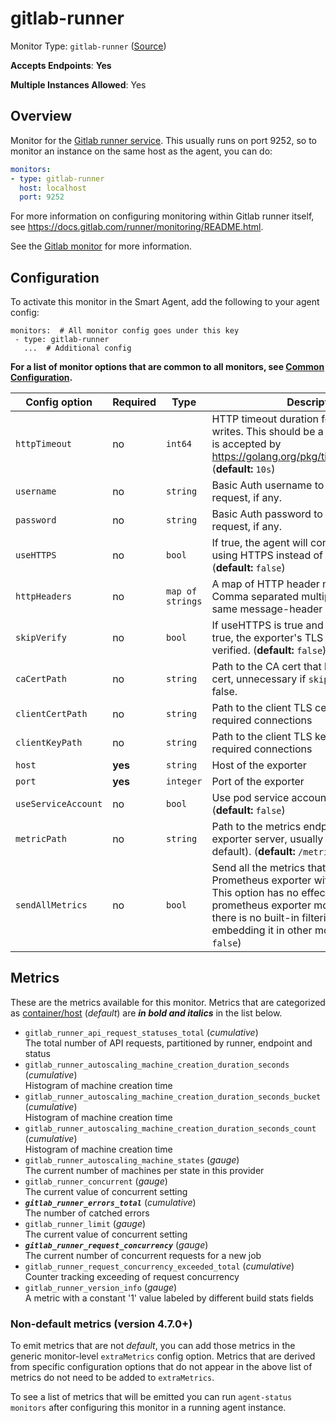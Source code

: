 <!--- GENERATED BY gomplate from scripts/docs/templates/monitor-page.md.tmpl --->

# gitlab-runner

Monitor Type: `gitlab-runner` ([Source](https://github.com/signalfx/signalfx-agent/tree/main/pkg/monitors/gitlab))

**Accepts Endpoints**: **Yes**

**Multiple Instances Allowed**: Yes

## Overview

Monitor for the [Gitlab runner service](https://docs.gitlab.com/runner/).  This usually runs on port 9252, so to monitor an instance on the same host as the agent, you can do:

```yaml
monitors:
- type: gitlab-runner
  host: localhost
  port: 9252
```

For more information on configuring monitoring within Gitlab runner itself, see https://docs.gitlab.com/runner/monitoring/README.html.

See the [Gitlab monitor](gitlab.md) for more information.


## Configuration

To activate this monitor in the Smart Agent, add the following to your
agent config:

```
monitors:  # All monitor config goes under this key
 - type: gitlab-runner
   ...  # Additional config
```

**For a list of monitor options that are common to all monitors, see [Common
Configuration](../monitor-config.md#common-configuration).**


| Config option | Required | Type | Description |
| --- | --- | --- | --- |
| `httpTimeout` | no | `int64` | HTTP timeout duration for both read and writes. This should be a duration string that is accepted by https://golang.org/pkg/time/#ParseDuration (**default:** `10s`) |
| `username` | no | `string` | Basic Auth username to use on each request, if any. |
| `password` | no | `string` | Basic Auth password to use on each request, if any. |
| `useHTTPS` | no | `bool` | If true, the agent will connect to the server using HTTPS instead of plain HTTP. (**default:** `false`) |
| `httpHeaders` | no | `map of strings` | A map of HTTP header names to values. Comma separated multiple values for the same message-header is supported. |
| `skipVerify` | no | `bool` | If useHTTPS is true and this option is also true, the exporter's TLS cert will not be verified. (**default:** `false`) |
| `caCertPath` | no | `string` | Path to the CA cert that has signed the TLS cert, unnecessary if `skipVerify` is set to false. |
| `clientCertPath` | no | `string` | Path to the client TLS cert to use for TLS required connections |
| `clientKeyPath` | no | `string` | Path to the client TLS key to use for TLS required connections |
| `host` | **yes** | `string` | Host of the exporter |
| `port` | **yes** | `integer` | Port of the exporter |
| `useServiceAccount` | no | `bool` | Use pod service account to authenticate. (**default:** `false`) |
| `metricPath` | no | `string` | Path to the metrics endpoint on the exporter server, usually `/metrics` (the default). (**default:** `/metrics`) |
| `sendAllMetrics` | no | `bool` | Send all the metrics that come out of the Prometheus exporter without any filtering.  This option has no effect when using the prometheus exporter monitor directly since there is no built-in filtering, only when embedding it in other monitors. (**default:** `false`) |


## Metrics

These are the metrics available for this monitor.
Metrics that are categorized as
[container/host](https://docs.signalfx.com/en/latest/admin-guide/usage.html#about-custom-bundled-and-high-resolution-metrics)
(*default*) are ***in bold and italics*** in the list below.


 - `gitlab_runner_api_request_statuses_total` (*cumulative*)<br>    The total number of API requests, partitioned by runner, endpoint and status
 - `gitlab_runner_autoscaling_machine_creation_duration_seconds` (*cumulative*)<br>    Histogram of machine creation time
 - `gitlab_runner_autoscaling_machine_creation_duration_seconds_bucket` (*cumulative*)<br>    Histogram of machine creation time
 - `gitlab_runner_autoscaling_machine_creation_duration_seconds_count` (*cumulative*)<br>    Histogram of machine creation time
 - `gitlab_runner_autoscaling_machine_states` (*gauge*)<br>    The current number of machines per state in this provider
 - `gitlab_runner_concurrent` (*gauge*)<br>    The current value of concurrent setting
 - ***`gitlab_runner_errors_total`*** (*cumulative*)<br>    The number of catched errors
 - `gitlab_runner_limit` (*gauge*)<br>    The current value of concurrent setting
 - ***`gitlab_runner_request_concurrency`*** (*gauge*)<br>    The current number of concurrent requests for a new job
 - `gitlab_runner_request_concurrency_exceeded_total` (*cumulative*)<br>    Counter tracking exceeding of request concurrency
 - `gitlab_runner_version_info` (*gauge*)<br>    A metric with a constant '1' value labeled by different build stats fields

### Non-default metrics (version 4.7.0+)

To emit metrics that are not _default_, you can add those metrics in the
generic monitor-level `extraMetrics` config option.  Metrics that are derived
from specific configuration options that do not appear in the above list of
metrics do not need to be added to `extraMetrics`.

To see a list of metrics that will be emitted you can run `agent-status
monitors` after configuring this monitor in a running agent instance.




